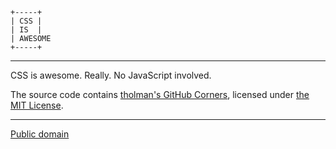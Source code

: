 ```
+-----+
| CSS |
| IS  |
| AWESOME
+-----+
```

---

CSS is awesome. Really. No JavaScript involved.

The source code contains [tholman's GitHub Corners][github-corners], licensed
under [the MIT License][github-corners-license].

[github-corners]: https://github.com/tholman/github-corners
[github-corners-license]: license.github-corners.md

---

[Public domain][unlicense]

[unlicense]: UNLICENSE
